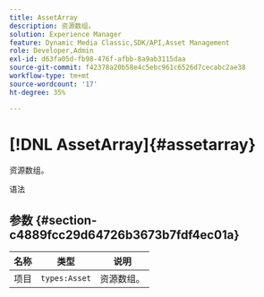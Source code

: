 ```yaml
---
title: AssetArray
description: 资源数组。
solution: Experience Manager
feature: Dynamic Media Classic,SDK/API,Asset Management
role: Developer,Admin
exl-id: d63fa05d-fb98-476f-afbb-8a9ab3115daa
source-git-commit: f42378a20b58e4c5ebc961c6526d7cecabc2ae38
workflow-type: tm+mt
source-wordcount: '17'
ht-degree: 35%

---
```


# [!DNL AssetArray]{#assetarray}

资源数组。

语法

## 参数 {#section-c4889fcc29d64726b3673b7fdf4ec01a}

| 名称 | 类型 | 说明 |
|---|---|---|
| 项目 | `types:Asset` | 资源数组。 |
